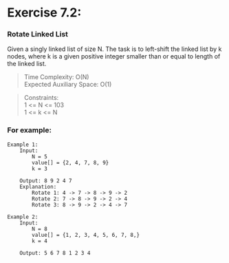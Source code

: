 # Exercise 7.2:
### Rotate Linked List

Given a singly linked list of size N. The task is to left-shift the linked list by k nodes, where k is a given positive integer smaller than or equal to length of the linked list.

> Time Complexity: O(N)  
> Expected Auxiliary Space: O(1) 

> Constraints:  
1 <= N <= 103  
1 <= k <= N

### For example:  
    Example 1:  
        Input:  
            N = 5  
            value[] = {2, 4, 7, 8, 9}  
            k = 3
          
        Output: 8 9 2 4 7
        Explanation:  
            Rotate 1: 4 -> 7 -> 8 -> 9 -> 2  
            Rotate 2: 7 -> 8 -> 9 -> 2 -> 4  
            Rotate 3: 8 -> 9 -> 2 -> 4 -> 7
    
    Example 2:  
        Input:  
            N = 8  
            value[] = {1, 2, 3, 4, 5, 6, 7, 8,}  
            k = 4
          
        Output: 5 6 7 8 1 2 3 4